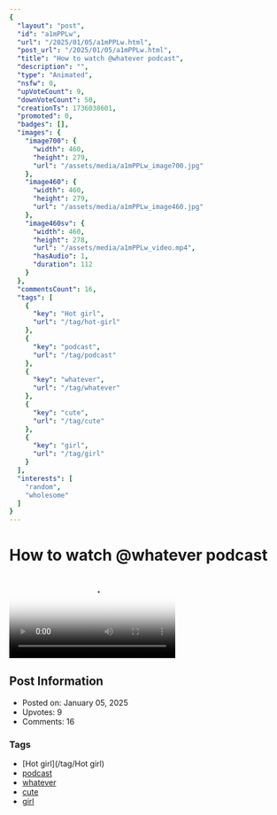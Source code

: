 ```yaml
---
{
  "layout": "post",
  "id": "a1mPPLw",
  "url": "/2025/01/05/a1mPPLw.html",
  "post_url": "/2025/01/05/a1mPPLw.html",
  "title": "How to watch @whatever podcast",
  "description": "",
  "type": "Animated",
  "nsfw": 0,
  "upVoteCount": 9,
  "downVoteCount": 50,
  "creationTs": 1736038601,
  "promoted": 0,
  "badges": [],
  "images": {
    "image700": {
      "width": 460,
      "height": 279,
      "url": "/assets/media/a1mPPLw_image700.jpg"
    },
    "image460": {
      "width": 460,
      "height": 279,
      "url": "/assets/media/a1mPPLw_image460.jpg"
    },
    "image460sv": {
      "width": 460,
      "height": 278,
      "url": "/assets/media/a1mPPLw_video.mp4",
      "hasAudio": 1,
      "duration": 112
    }
  },
  "commentsCount": 16,
  "tags": [
    {
      "key": "Hot girl",
      "url": "/tag/hot-girl"
    },
    {
      "key": "podcast",
      "url": "/tag/podcast"
    },
    {
      "key": "whatever",
      "url": "/tag/whatever"
    },
    {
      "key": "cute",
      "url": "/tag/cute"
    },
    {
      "key": "girl",
      "url": "/tag/girl"
    }
  ],
  "interests": [
    "random",
    "wholesome"
  ]
}
---
```


# How to watch @whatever podcast

<video controls playsinline loop poster="/assets/media/a1mPPLw_image460.jpg">
  <source src="/assets/media/a1mPPLw_video.mp4" type="video/mp4">
  Your browser does not support the video tag.
</video>

## Post Information

- Posted on: January 05, 2025
- Upvotes: 9
- Comments: 16

### Tags

- [Hot girl](/tag/Hot girl)
- [podcast](/tag/podcast)
- [whatever](/tag/whatever)
- [cute](/tag/cute)
- [girl](/tag/girl)
